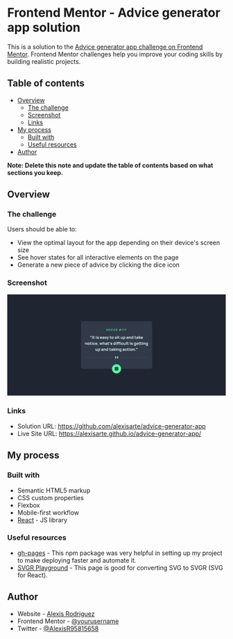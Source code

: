 # Frontend Mentor - Advice generator app solution

This is a solution to the [Advice generator app challenge on Frontend Mentor](https://www.frontendmentor.io/challenges/advice-generator-app-QdUG-13db). Frontend Mentor challenges help you improve your coding skills by building realistic projects.

## Table of contents

- [Overview](#overview)
  - [The challenge](#the-challenge)
  - [Screenshot](#screenshot)
  - [Links](#links)
- [My process](#my-process)
  - [Built with](#built-with)
  - [Useful resources](#useful-resources)
- [Author](#author)

**Note: Delete this note and update the table of contents based on what sections you keep.**

## Overview

### The challenge

Users should be able to:

- View the optimal layout for the app depending on their device's screen size
- See hover states for all interactive elements on the page
- Generate a new piece of advice by clicking the dice icon

### Screenshot

![](./src/assets/Advice_Generator.png)

### Links

- Solution URL: https://github.com/alexisarte/advice-generator-app
- Live Site URL: https://alexisarte.github.io/advice-generator-app/

## My process

### Built with

- Semantic HTML5 markup
- CSS custom properties
- Flexbox
- Mobile-first workflow
- [React](https://reactjs.org/) - JS library

### Useful resources

- [gh-pages](https://www.npmjs.com/package/gh-pages) - This npm package was very helpful in setting up my project to make deploying faster and automate it.
- [SVGR Playground](https://react-svgr.com/playground/) - This page is good for converting SVG to SVGR (SVG for React).

## Author

- Website - [Alexis Rodriguez](https://alexis-rodriguez.tech/)
- Frontend Mentor - [@yourusername](https://www.frontendmentor.io/profile/alexisarte)
- Twitter - [@AlexisR95815658](https://twitter.com/AlexisR95815658)
